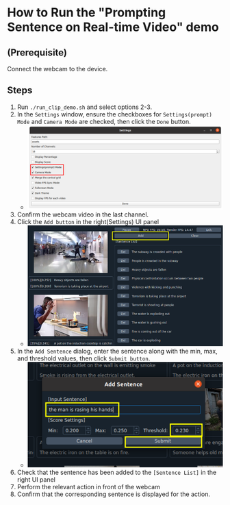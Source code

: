 
# How to Run the "Prompting Sentence on Real-time Video" demo

## (Prerequisite)
Connect the webcam to the device.

## Steps
1. Run `./run_clip_demo.sh` and select options 2-3.  
2. In the `Settings` window, ensure the checkboxes for `Settings(prompt) Mode` and `Camera Mode` are checked, then click the `Done` button.
    - ![](../img/6_settings_view_realtime_prompt.png)
3. Confirm the webcam video in the last channel.  
4. Click the `Add button` in the right(Settings) UI panel 
    - ![](../img/6_terminal_panel_ui_add_button.png)
5. In the `Add Sentence` dialog, enter the sentence along with the min, max, and threshold values, then click `Submit button`.
    - ![](../img/6_add_sentence_dialog.png.png)
6. Check that the sentence has been added to the `[Sentence List]` in the right UI panel 
7. Perform the relevant action in front of the webcam 
8. Confirm that the corresponding sentence is displayed for the action.  

